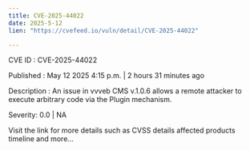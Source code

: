 ```yaml
---
title: CVE-2025-44022
date: 2025-5-12
lien: "https://cvefeed.io/vuln/detail/CVE-2025-44022"

---
```


CVE ID : CVE-2025-44022

Published :  May 12
2025
4:15 p.m. | 2 hours
31 minutes ago

Description : An issue in vvveb CMS v.1.0.6 allows a remote attacker to execute arbitrary code via the Plugin mechanism.

Severity: 0.0 | NA

Visit the link for more details
such as CVSS details
affected products
timeline
and more...
